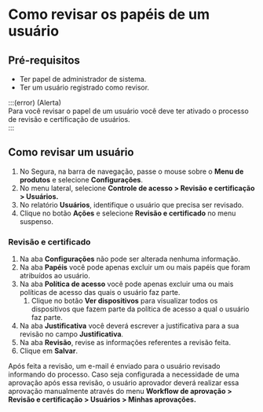 # Como revisar os papéis de um usuário

## Pré-requisitos

* Ter papel de administrador de sistema.  
* Ter um usuário registrado como revisor.

:::(error) (Alerta)  
Para você revisar o papel de um usuário você deve ter ativado o processo de revisão e certificação de usuários.   
:::

## Como revisar um usuário

1. No Segura, na barra de navegação, passe o mouse sobre o **Menu de produtos** e selecione **Configurações**.  
2. No menu lateral, selecione **Controle de acesso \> Revisão e certificação \> Usuários.**  
3. No relatório **Usuários**, identifique o usuário que precisa ser revisado.  
4. Clique no botão **Ações** e selecione **Revisão e certificado** no menu suspenso.

### Revisão e certificado

1. Na aba **Configurações** não pode ser alterada nenhuma informação.  
2. Na aba **Papéis** você pode apenas excluir um ou mais papéis que foram atribuídos ao usuário.  
3. Na aba **Política de acesso** você pode apenas excluir uma ou mais políticas de acesso das quais o usuário faz parte.  
   1. Clique no botão **Ver dispositivos** para visualizar todos os dispositivos que fazem parte da política de acesso a qual o usuário faz parte.  
5. Na aba **Justificativa** você deverá escrever a justificativa para a sua revisão no campo **Justificativa**.  
6. Na aba **Revisão**, revise as informações referentes a revisão feita.  
7. Clique em **Salvar**.

Após feita a revisão, um e-mail é enviado para o usuário revisado informando do processo. Caso seja configurada a necessidade de uma aprovação após essa revisão, o usuário aprovador deverá realizar essa aprovação manualmente através do menu **Workflow de aprovação \> Revisão e certificação \> Usuários \> Minhas aprovações.**